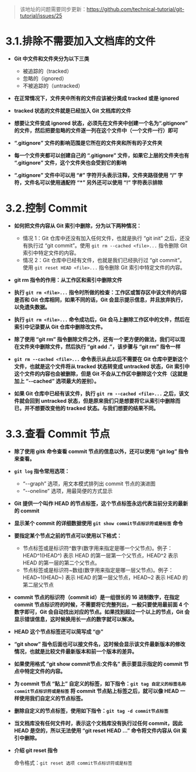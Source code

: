 > 该地址的问题需要同步更新：https://github.com/technical-tutorial/git-tutorial/issues/25

# 3.1.排除不需要加入文档库的文件

- **Git 中文件和文件夹分为以下三类**
  - 被追踪的（tracked）
  - 忽略的（ignored）
  - 不被追踪的（untracked）

- **在正常情况下，文件夹中所有的文件应该被分类成 tracked 或是 ignored**

- **tracked 状态的文件就是已经加入 Git 文档库的文件**

- **想要让文件变成 ignored 状态，必须先在文件夹中创建一个名为“.gitignore” 的文件，然后把要忽略的文件逐一列在这个文件中（一个文件一行）即可**

- **“.gitignore” 文件的影响范围是它所在的文件夹和所有的子文件夹**

- **每一个文件夹都可以创建自己的 “.gitignore” 文件，如果它上层的文件夹也有 “.gitignore” 文件，这个文件夹也会受到它的影响**

- **“.gitignore” 文件中可以用 “#” 字符开头表示注释，文件夹路径使用 “/” 字符，文件名可以使用通配符 “*” 另外还可以使用 “!” 字符表示排除**

# 3.2.控制 Commit

- **如何把文件内容从 Git 索引中删除，分为以下两种情况：**
  - 情况 1：Git 仓库中还没有加入任何文件，也就是执行 “git init” 之后，还没有执行过 “git commit”。使用 `git rm --cached <file>...` 指令删除 Git 索引中特定文件的内容。
  - 情况 2：Git 仓库中已经有文件，也就是我们已经执行过 “git commit”。使用 `git reset HEAD <file>...` 指令删除 Git 索引中特定文件的内容。

- **git rm 指令的作用：从工作区和索引中删除文件**

- **执行 `git rm <file>...` 指令时所做的检查：工作区或暂存区中该文件的内容是否和 Git 仓库相同，如果不同的话，Git 会显示提示信息，并且放弃执行，以免遗失数据。**
  
- **执行 `git rm <file>...` 命令成功后，Git 会马上删除工作区中的文件，然后在索引中记录要从 Git 仓库中删除改文件。** 

- **除了使用 “git rm” 指令删除文件之外，还有一个更方便的做法，我们可以现在文件夹中删除文件，然后执行 “git add .”，该步骤与 “git rm” 指令一样**

- **`git rm --cached <file>...` 命令表示从此以后不需要在 Git 仓库中更新这个文件，也就是这个文件将从 tracked 状态转变成 untracked 状态，Git 索引中这个文件的内容也会被删除，但是 Git 不会从工作区中删除这个文件（这就是加上 “--cached” 选项最大的差别）。**

- **如果 Git 仓库中已经有该文件，执行 `git rm --cached <file>...` 之后，该文件就会回到 untracked 状态，但是原来我们只是想要将它从索引中删除而已，并不想要改变他的 tracked 状态。与我们想要的结果不同。**

# 3.3.查看 Commit 节点

- **除了使用 gitk 命令查看 commit 节点的信息以外，还可以使用 “git log” 指令来查看。**

- **`git log` 指令常用选项：**
  - “--graph” 选项，用文本模式排列出 commit 节点的演进图
  - “--oneline” 选项，用最简便的方式显示

- **Git 提供一个叫作 HEAD 的节点标签，这个节点标签永远代表当前分支的最新的 commit**

- **显示某个 commit 的详细数据使用 `git show commit节点标识符或是标签` 命令**

- **要指定某个节点之前的节点可以使用以下格式：**
  - 节点标签或是标识符^数字(数字用来指定是哪一个父节点)。例子：HEAD^1(HEAD^) 表示 HEAD 的第一层第一个父节点，HEAD^2 表示 HEAD 的第一层的第二个父节点。
  - 节点标签或是标识符\~数组(数字用来指定是哪一层父节点)。例子：HEAD\~1(HEAD\~) 表示 HEAD 的第一层父节点，HEAD\~2 表示 HEAD 的第二层父节点
  
- **commit 节点的标识符（commit id）是一组很长的 16 进制数字，在指定 commit 节点标识符的时候，不需要将它完整列出，一般只要使用最前面 4 个数字即可，Git 会自动找出对应的节点。如果找到超过一个以上的节点，Git 会显示错误信息，这时候换用长一点的数字就可以解决。**
  
- **HEAD 这个节点标签还可以简写成 “@”**

- **“git show” 指令后面也可以接文件名，这时候会显示该文件最新版本的修改情况，也就是比较文件最新版本和前一个版本的差异。**

- **如果使用格式 “git show commit节点:文件名” 表示要显示指定的 commit 节点中特定文件的内容。**

- **为 commit 节点 “贴上” 自定义的标签，如下指令：`git tag 自定义的标签名称 commit节点标识符或是标签` 将 commit 节点贴上标签之后，就可以像 HEAD 一样使用我们自定义的节点标签。**

- **删除自定义的节点标签，使用如下指令：`git tag -d commit节点标签`**

- **当文档库没有任何文件时，表示这个文档库没有执行过任何 commit，因此 HEAD 是空的，所以无法使用 “git reset HEAD <file>...” 命令将文件内容从 Git 索引中删除。**
  
- **介绍 git reset 指令**

  命令格式：`git reset 选项 commit节点标识符或是标签`
  
  

